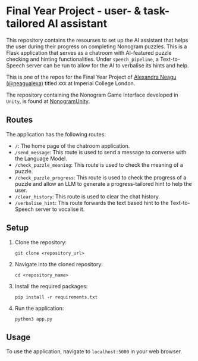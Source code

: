 # Final Year Project - user- & task-tailored AI assistant

This repository contains the resourses to set up the AI assistant that helps the user during their progress on completing Nonogram puzzles.
This is a Flask application that serves as a chatroom with AI-featured puzzle checking and hinting functionalities.
Under `speech_pipeline`, a Text-to-Speech server can be run to allow for the AI to verbalise its hints and help.

This is one of the repos for the Final Year Project of [Alexandra Neagu (@neagualexa)](https://github.com/neagualexa) titled `XXX` at Imperial College London.

The repository containing the Nonogram Game Interface developed in `Unity`, is found at [NonogramUnity](https://github.com/neagualexa/NonogramUnity).

## Routes

The application has the following routes:

- `/`: The home page of the chatroom application.
- `/send_message`: This route is used to send a message to converse with the Language Model.
- `/check_puzzle_meaning`: This route is used to check the meaning of a puzzle.
- `/check_puzzle_progress`: This route is used to check the progress of a puzzle and allow an LLM to generate a progress-tailored hint to help the user.
- `/clear_history`: This route is used to clear the chat history.
- `/verbalise_hint`: This route forwards the text based hint to the Text-to-Speech server to vocalise it.

## Setup

1. Clone the repository:
    ```
    git clone <repository_url>
    ```

2. Navigate into the cloned repository:
    ```
    cd <repository_name>
    ```

3. Install the required packages:
    ```
    pip install -r requirements.txt
    ```

4. Run the application:
    ```
    python3 app.py
    ```

## Usage

To use the application, navigate to `localhost:5000` in your web browser.



